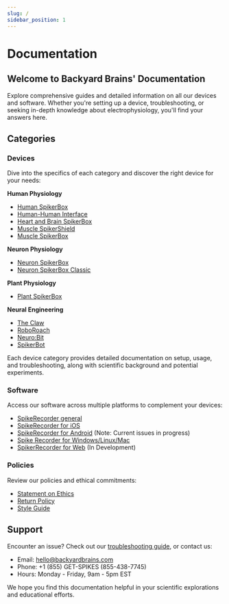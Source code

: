 ```yaml
---
slug: /
sidebar_position: 1
---
```


# Documentation #

## Welcome to Backyard Brains' Documentation ##
Explore comprehensive guides and detailed information on all our devices and software. Whether you're setting up a device, troubleshooting, or seeking in-depth knowledge about electrophysiology, you'll find your answers here.

## Categories

### Devices
Dive into the specifics of each category and discover the right device for your needs:  

**Human Physiology**  
- [Human SpikerBox](./Human/HumanSB/)   
- [Human-Human Interface](./Human/HHI/)  
- [Heart and Brain SpikerBox](./Human/H&BSB/)  
- [Muscle SpikerShield](./Human/MuscleSS/)   
- [Muscle SpikerBox](./Human/MuscleSB/)  

**Neuron Physiology**  
- [Neuron SpikerBox](./Neuron/NSB/)  
- [Neuron SpikerBox Classic](./Neuron/NSBclassic/)  

**Plant Physiology**  
- [Plant SpikerBox](./Plant/PlantSpikerBox/)

**Neural Engineering**  
- [The Claw](./Engineering/Claw/)  
- [RoboRoach](./Engineering/Roboroach/)  
- [Neuro:Bit](./Engineering/NeuroBit/)  
- [SpikerBot](./Engineering/SpikerBot/)  

Each device category provides detailed documentation on setup, usage, and troubleshooting, along with scientific background and potential experiments.

### Software
Access our software across multiple platforms to complement your devices:
- [SpikeRecorder general](./Software/SpikeRecorder/)
- [SpikeRecorder for iOS](./Software/SpikeRecorder/iOS/)
- [SpikeRecorder for Android](./Software/SpikeRecorder/Android/) (Note: Current issues in progress)
- [Spike Recorder for Windows/Linux/Mac](./Software/SpikeRecorder/Desktop/)
- [SpikerRecorder for Web](./Software/SpikeRecorder/Web/) (In Development)

### Policies
Review our policies and ethical commitments:
- [Statement on Ethics](./Policies/Ethics/)
- [Return Policy](./Policies/ReturnPolicy/)
- [Style Guide](./Policies/StyleGuide/)

## Support
Encounter an issue? Check out our [troubleshooting guide](./Software/SpikeRecorder/Troubleshooting/), or contact us:
- Email: hello@backyardbrains.com
- Phone: +1 (855) GET-SPIKES (855-438-7745)
- Hours: Monday - Friday, 9am - 5pm EST

We hope you find this documentation helpful in your scientific explorations and educational efforts.

